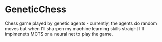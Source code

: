 # GeneticChess
Chess game played by genetic agents - currently, the agents do random moves but when I'll sharpen my machine learning skills straight I'll implmenets MCTS
or a neural net to play the game.
